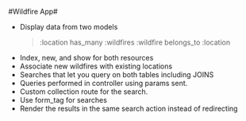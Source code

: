 #Wildfire App#

* Display data from two models
	> :location has_many :wildfires
	> :wildfire belongs_to :location
* Index, new, and show for both resources
* Associate new wildfires with existing locations
* Searches that let you query on both tables including JOINS
* Queries performed in controller using params sent.
* Custom collection route for the search.
* Use form_tag for searches
* Render the results in the same search action instead of redirecting